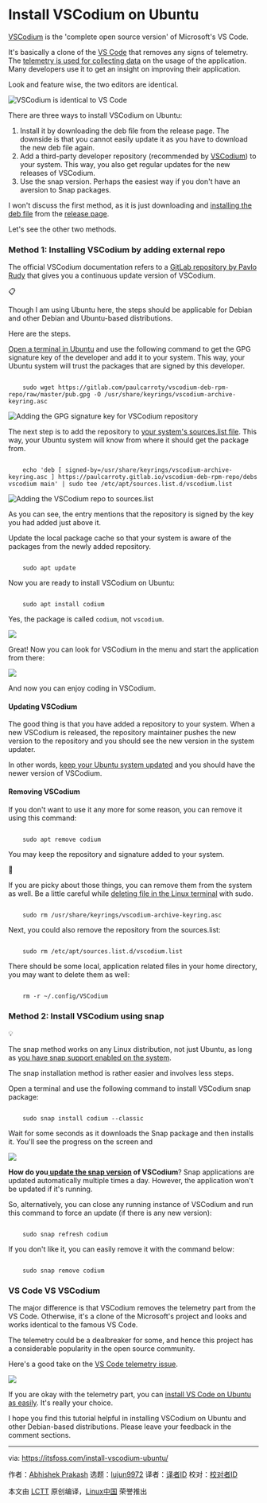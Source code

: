 [#]: subject: "Install VSCodium on Ubuntu"
[#]: via: "https://itsfoss.com/install-vscodium-ubuntu/"
[#]: author: "Abhishek Prakash https://itsfoss.com/author/abhishek/"
[#]: collector: "lujun9972/lctt-scripts-1693450080"
[#]: translator: " "
[#]: reviewer: " "
[#]: publisher: " "
[#]: url: " "

Install VSCodium on Ubuntu
======

[VSCodium][1] is the 'complete open source version' of Microsoft's VS Code.

It's basically a clone of the [VS Code][2] that removes any signs of telemetry. The [telemetry is used for collecting data][3] on the usage of the application. Many developers use it to get an insight on improving their application.

Look and feature wise, the two editors are identical.

![VSCodium is identical to VS Code][4]

There are three ways to install VSCodium on Ubuntu:

  1. Install it by downloading the deb file from the release page. The downside is that you cannot easily update it as you have to download the new deb file again.
  2. Add a third-party developer repository (recommended by [VSCodium][5]) to your system. This way, you also get regular updates for the new releases of VSCodium.
  3. Use the snap version. Perhaps the easiest way if you don't have an aversion to Snap packages.



I won't discuss the first method, as it is just downloading and [installing the deb file][6] from the [release page][7].

Let's see the other two methods.

### Method 1: Installing VSCodium by adding external repo

The official VSCodium documentation refers to a [GitLab repository by Pavlo Rudy][8] that gives you a continuous update version of VSCodium.

📋

Though I am using Ubuntu here, the steps should be applicable for Debian and other Debian and Ubuntu-based distributions.

Here are the steps.

[Open a terminal in Ubuntu][9] and use the following command to get the GPG signature key of the developer and add it to your system. This way, your Ubuntu system will trust the packages that are signed by this developer.

```

    sudo wget https://gitlab.com/paulcarroty/vscodium-deb-rpm-repo/raw/master/pub.gpg -O /usr/share/keyrings/vscodium-archive-keyring.asc

```

![Adding the GPG signature key for VSCodium repository][10]

The next step is to add the repository to [your system's sources.list file][11]. This way, your Ubuntu system will know from where it should get the package from.

```

    echo 'deb [ signed-by=/usr/share/keyrings/vscodium-archive-keyring.asc ] https://paulcarroty.gitlab.io/vscodium-deb-rpm-repo/debs vscodium main' | sudo tee /etc/apt/sources.list.d/vscodium.list

```

![Adding the VSCodium repo to sources.list][12]

As you can see, the entry mentions that the repository is signed by the key you had added just above it.

Update the local package cache so that your system is aware of the packages from the newly added repository.

```

    sudo apt update

```

Now you are ready to install VSCodium on Ubuntu:

```

    sudo apt install codium

```

Yes, the package is called `codium`, not `vscodium`.

![][13]

Great! Now you can look for VSCodium in the menu and start the application from there:

![][14]

And now you can enjoy coding in VSCodium.

#### Updating VSCodium

The good thing is that you have added a repository to your system. When a new VSCodium is released, the repository maintainer pushes the new version to the repository and you should see the new version in the system updater.

In other words, [keep your Ubuntu system updated][15] and you should have the newer version of VSCodium.

#### Removing VSCodium

If you don't want to use it any more for some reason, you can remove it using this command:

```

    sudo apt remove codium

```

You may keep the repository and signature added to your system.

🚧

If you are picky about those things, you can remove them from the system as well. Be a little careful while [deleting file in the Linux terminal][16] with sudo.

```

    sudo rm /usr/share/keyrings/vscodium-archive-keyring.asc

```

Next, you could also remove the repository from the sources.list:

```

    sudo rm /etc/apt/sources.list.d/vscodium.list

```

There should be some local, application related files in your home directory, you may want to delete them as well:

```

    rm -r ~/.config/VSCodium

```

### Method 2: Install VSCodium using snap

💡

The snap method works on any Linux distribution, not just Ubuntu, as long as [you have snap support enabled on the system][17].

The snap installation method is rather easier and involves less steps.

Open a terminal and use the following command to install VSCodium snap package:

```

    sudo snap install codium --classic

```

Wait for some seconds as it downloads the Snap package and then installs it. You'll see the progress on the screen and

![][18]

**How do you[ **update the snap version**][19] of VSCodium**? Snap applications are updated automatically multiple times a day. However, the application won't be updated if it's running.

So, alternatively, you can close any running instance of VSCodium and run this command to force an update (if there is any new version):

```

    sudo snap refresh codium

```

If you don't like it, you can easily remove it with the command below:

```

    sudo snap remove codium

```

### VS Code VS VSCodium

The major difference is that VSCodium removes the telemetry part from the VS Code. Otherwise, it's a clone of the Microsoft's project and looks and works identical to the famous VS Code.

The telemetry could be a dealbreaker for some, and hence this project has a considerable popularity in the open source community.

Here's a good take on the [VS Code telemetry issue][20].

![][21]

If you are okay with the telemetry part, you can [install VS Code on Ubuntu as easily][22]. It's really your choice.

I hope you find this tutorial helpful in installing VSCodium on Ubuntu and other Debian-based distributions. Please leave your feedback in the comment sections.

--------------------------------------------------------------------------------

via: https://itsfoss.com/install-vscodium-ubuntu/

作者：[Abhishek Prakash][a]
选题：[lujun9972][b]
译者：[译者ID](https://github.com/译者ID)
校对：[校对者ID](https://github.com/校对者ID)

本文由 [LCTT](https://github.com/LCTT/TranslateProject) 原创编译，[Linux中国](https://linux.cn/) 荣誉推出

[a]: https://itsfoss.com/author/abhishek/
[b]: https://github.com/lujun9972
[1]: https://itsfoss.com/vscodium/
[2]: https://code.visualstudio.com/
[3]: https://code.visualstudio.com/docs/getstarted/telemetry
[4]: https://itsfoss.com/content/images/2023/09/vscodium-interface.png
[5]: https://vscodium.com/
[6]: https://itsfoss.com/install-deb-files-ubuntu/
[7]: https://github.com/VSCodium/vscodium/releases
[8]: https://gitlab.com/paulcarroty/vscodium-deb-rpm-repo
[9]: https://itsfoss.com/open-terminal-ubuntu/
[10]: https://itsfoss.com/content/images/2023/09/add-vscodium-signature-key.png
[11]: https://itsfoss.com/sources-list-ubuntu/
[12]: https://itsfoss.com/content/images/2023/09/add-vscodium-repo-ubuntu.png
[13]: https://itsfoss.com/content/images/2023/09/install-vscodium-ubuntu.png
[14]: https://itsfoss.com/content/images/2023/09/vscodium-ubuntu.png
[15]: https://itsfoss.com/update-ubuntu/
[16]: https://itsfoss.com/delete-files-folders-linux/
[17]: https://itsfoss.com/install-snap-linux/
[18]: https://itsfoss.com/content/images/2023/09/snap-install-codium.png
[19]: https://itsfoss.com/snap-update/
[20]: https://www.roboleary.net/tools/2022/04/20/vscode-telemetry.html
[21]: https://www.roboleary.net/assets/logo/prod/logo.svg
[22]: https://itsfoss.com/install-visual-studio-code-ubuntu/
